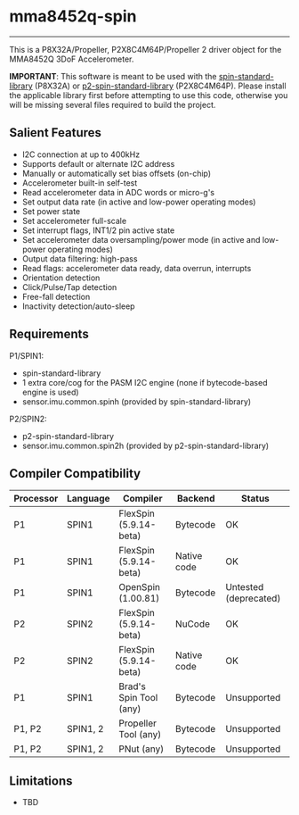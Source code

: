 # mma8452q-spin
---------------

This is a P8X32A/Propeller, P2X8C4M64P/Propeller 2 driver object for the MMA8452Q 3DoF Accelerometer.

**IMPORTANT**: This software is meant to be used with the [spin-standard-library](https://github.com/avsa242/spin-standard-library) (P8X32A) or [p2-spin-standard-library](https://github.com/avsa242/p2-spin-standard-library) (P2X8C4M64P). Please install the applicable library first before attempting to use this code, otherwise you will be missing several files required to build the project.

## Salient Features

* I2C connection at up to 400kHz
* Supports default or alternate I2C address
* Manually or automatically set bias offsets (on-chip)
* Accelerometer built-in self-test
* Read accelerometer data in ADC words or micro-g's
* Set output data rate (in active and low-power operating modes)
* Set power state
* Set accelerometer full-scale
* Set interrupt flags, INT1/2 pin active state
* Set accelerometer data oversampling/power mode (in active and low-power operating modes)
* Output data filtering: high-pass
* Read flags: accelerometer data ready, data overrun, interrupts
* Orientation detection
* Click/Pulse/Tap detection
* Free-fall detection
* Inactivity detection/auto-sleep

## Requirements

P1/SPIN1:
* spin-standard-library
* 1 extra core/cog for the PASM I2C engine (none if bytecode-based engine is used)
* sensor.imu.common.spinh (provided by spin-standard-library)

P2/SPIN2:
* p2-spin-standard-library
* sensor.imu.common.spin2h (provided by p2-spin-standard-library)

## Compiler Compatibility

| Processor | Language | Compiler               | Backend     | Status                |
|-----------|----------|------------------------|-------------|-----------------------|
| P1        | SPIN1    | FlexSpin (5.9.14-beta) | Bytecode    | OK                    |
| P1        | SPIN1    | FlexSpin (5.9.14-beta) | Native code | OK                    |
| P1        | SPIN1    | OpenSpin (1.00.81)     | Bytecode    | Untested (deprecated) |
| P2        | SPIN2    | FlexSpin (5.9.14-beta) | NuCode      | OK                    |
| P2        | SPIN2    | FlexSpin (5.9.14-beta) | Native code | OK                    |
| P1        | SPIN1    | Brad's Spin Tool (any) | Bytecode    | Unsupported           |
| P1, P2    | SPIN1, 2 | Propeller Tool (any)   | Bytecode    | Unsupported           |
| P1, P2    | SPIN1, 2 | PNut (any)             | Bytecode    | Unsupported           |

## Limitations

* TBD

